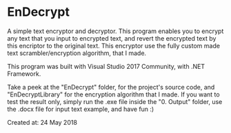 # EnDecrypt
A simple text encryptor and decryptor. This program enables you to encrypt any text that you input to encrypted text, and revert the encrypted text by this encriptor to the original text. This encryptor use the fully custom made text scrambler/encryption algorithm, that I made.

This program was built with Visual Studio 2017 Community, with .NET Framework.

Take a peek at the "EnDecrypt" folder, for the project's source code, and "EnDecryptLibrary" for the encryption algorithm that I made. If you want to test the result only, simply run the .exe file inside the "0. Output" folder, use the .docx file for input text example, and have fun :)

Created at: 24 May 2018
